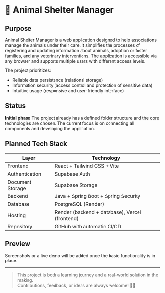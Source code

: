 # 🐾 Animal Shelter Manager

## Purpose

Animal Shelter Manager is a web application designed to help associations manage the animals under their care. It simplifies the processes of registering and updating information about animals, adoption or foster families, and any veterinary interventions. The application is accessible via any browser and supports multiple users with different access levels.

The project prioritizes:
- Reliable data persistence (relational storage)
- Information security (access control and protection of sensitive data)
- Intuitive usage (responsive and user-friendly interface)

## Status

**Initial phase**
The project already has a defined folder structure and the core technologies are chosen. The current focus is on connecting all components and developing the application.

## Planned Tech Stack

| Layer            | Technology                                     |
| ---------------- | ---------------------------------------------- |
| Frontend         | React + Tailwind CSS + Vite                    |
| Authentication   | Supabase Auth                                  |
| Document Storage | Supabase Storage                               |
| Backend          | Java + Spring Boot + Spring Security           |
| Database         | PostgreSQL (Render)                            |
| Hosting          | Render (backend + database), Vercel (frontend) |
| Repository       | GitHub with automatic CI/CD                    |

## Preview

Screenshots or a live demo will be added once the basic functionality is in place.

---

> This project is both a learning journey and a real-world solution in the making.  
> Contributions, feedback, or ideas are always welcome! 🐶🐱
